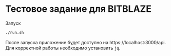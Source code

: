 # Тестовое задание для BITBLAZE

Запуск
```bash
./run.sh
```
После запуска приложение будет доступно на https://localhost:3000/api. Для корректной работы необходимо установить `jq`.